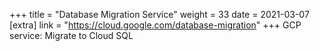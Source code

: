 +++
title = "Database Migration Service"
weight = 33
date = 2021-03-07
[extra]
link = "https://cloud.google.com/database-migration"
+++
GCP service: Migrate to Cloud SQL

